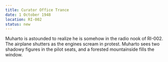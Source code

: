 ```yaml
---
title: Curator Office Trance
date: 1 October 1948
location: RI-002
status: new
---
```

Muharto is astounded to realize he is somehow in the radio nook of RI-002. The airplane shutters as the engines scream in protest. Muharto sees two shadowy figures in the pilot seats, and a forested mountainside fills the window. 
